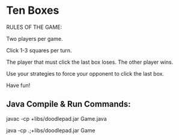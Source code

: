 # Ten Boxes
RULES OF THE GAME:

Two players per game.

Click 1-3 squares per turn.

The player that must click the last box loses. The other player wins.

Use your strategies to force your opponent to click the last box.

Have fun!


## Java Compile & Run Commands:
javac -cp +libs/doodlepad.jar Game.java

java -cp .;+libs/doodlepad.jar Game